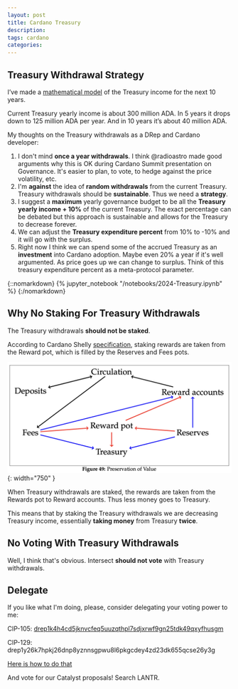 ```yaml
---
layout: post
title: Cardano Treasury
description:
tags: cardano
categories:
---
```

## Treasury Withdrawal Strategy

I’ve made a [mathematical model](https://github.com/lantr-io/treasury-model/blob/main/treasury.ipynb) of the Treasury income for the next 10 years.

Current Treasury yearly income is about 300 million ADA.
In 5 years it drops down to 125 million ADA per year.
And in 10 years it’s about 40 million ADA.

My thoughts on the Treasury withdrawals as a DRep and Cardano developer:

1. I don't mind **once a year withdrawals**.
I think @radioastro made good arguments why this is OK during Cardano Summit presentation on Governance.
It's easier to plan, to vote, to hedge against the price volatility, etc.
2. I'm **against** the idea of **random withdrawals** from the current Treasury.
Treasury withdrawals should be **sustainable**. Thus we need a **strategy**.
3. I suggest a **maximum** yearly governance budget to be all the **Treasury yearly income + 10%** of the current Treasury.
   The exact percentage can be debated but this approach is sustainable and allows for the Treasury to decrease forever.
4. We can adjust the **Treasury expenditure percent** from 10% to -10% and it will go with the surplus.
5. Right now I think we can spend some of the accrued Treasury as an **investment** into Cardano adoption. Maybe even 20% a year if it's well argumented. As price goes up we can change to surplus. Think of this treasury expenditure percent as a meta-protocol parameter.

{::nomarkdown}
{% jupyter_notebook "/notebooks/2024-Treasury.ipynb" %}
{:/nomarkdown}

## Why No Staking For Treasury Withdrawals

The Treasury withdrawals **should not be staked**.

According to Cardano Shelly [specification](https://github.com/intersectmbo/cardano-ledger/releases/latest/download/shelley-ledger.pdf), staking rewards are taken from the Reward pot, which is filled by the Reserves and Fees pots.

![Preservation of Value](/assets/img/value-preservation.png){: width="750" }

When Treasury withdrawals are staked, the rewards are taken from the Rewards pot to Reward accounts. Thus less money goes to Treasury.

This means that by staking the Treasury withdrawals we are decreasing Treasury income, essentially **taking money** from Treasury **twice**.

## No Voting With Treasury Withdrawals

Well, I think that's obvious. Intersect **should not vote** with Treasury withdrawals.

## Delegate

If you like what I'm doing, please, consider delegating your voting power to me:

CIP-105: [drep1k4h4cd5jknvcfeq5uuzqthpl7sdjxrwf9gn25tdk49qxyfhusgm](https://gov.tools/connected/drep_directory/drep1k4h4cd5jknvcfeq5uuzqthpl7sdjxrwf9gn25tdk49qxyfhusgm)

CIP-129: drep1y26k7hpkj26dnp8yznnsgpwu8l6pkgcdey4zd23dk655qcse26y3g

[Here is how to do that](https://learncardano.io/how-to-delegate-drep-eternl-wallet-mobile/)

And vote for our Catalyst proposals! Search LANTR.
